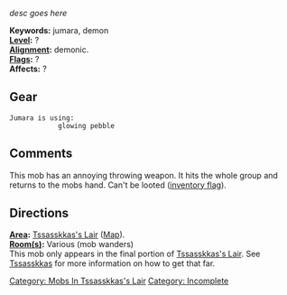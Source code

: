 *desc goes here*

**Keywords:** jumara, demon  
**[Level](Level "wikilink"):** ?  
**[Alignment](Alignment "wikilink"):** demonic.  
**[Flags](:Category:_Mob_Types "wikilink"):** ?  
**Affects:** ?  

## Gear

`Jumara is using:`  
`  `<wielded>`          glowing pebble`

## Comments

This mob has an annoying throwing weapon. It hits the whole group and
returns to the mobs hand. Can't be looted ([inventory
flag](Inventory_Flag "wikilink")).

## Directions

**[Area](:Category:_Areas "wikilink"):** [ Tssasskkas's
Lair](:Category:_Tssasskkas's_Lair "wikilink")
([Map](Tssasskkas's_Lair_Map "wikilink")).  
**[Room(s)](:Category:_Rooms "wikilink"):** Various (mob wanders)  
This mob only appears in the final portion of [Tssasskkas's
Lair](:Category:Tssasskkas's_Lair "wikilink"). See
[Tssasskkas](Tssasskkas "wikilink") for more information on how to get
that far.

[Category: Mobs In Tssasskkas's
Lair](Category:_Mobs_In_Tssasskkas's_Lair "wikilink") [Category:
Incomplete](Category:_Incomplete "wikilink")
